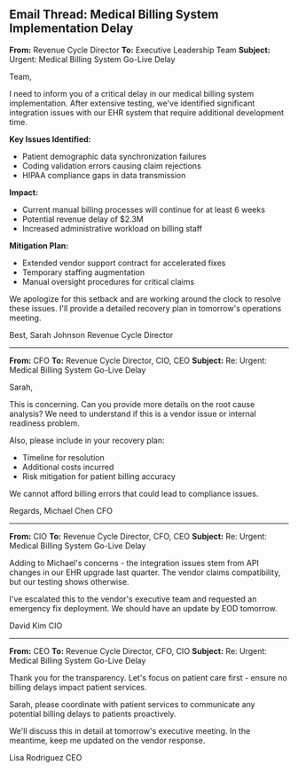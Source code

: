 ## Email Thread: Medical Billing System Implementation Delay

**From:** Revenue Cycle Director
**To:** Executive Leadership Team
**Subject:** Urgent: Medical Billing System Go-Live Delay

Team,

I need to inform you of a critical delay in our medical billing system implementation. After extensive testing, we've identified significant integration issues with our EHR system that require additional development time.

**Key Issues Identified:**
- Patient demographic data synchronization failures
- Coding validation errors causing claim rejections
- HIPAA compliance gaps in data transmission

**Impact:**
- Current manual billing processes will continue for at least 6 weeks
- Potential revenue delay of $2.3M
- Increased administrative workload on billing staff

**Mitigation Plan:**
- Extended vendor support contract for accelerated fixes
- Temporary staffing augmentation
- Manual oversight procedures for critical claims

We apologize for this setback and are working around the clock to resolve these issues. I'll provide a detailed recovery plan in tomorrow's operations meeting.

Best,
Sarah Johnson
Revenue Cycle Director

---

**From:** CFO
**To:** Revenue Cycle Director, CIO, CEO
**Subject:** Re: Urgent: Medical Billing System Go-Live Delay

Sarah,

This is concerning. Can you provide more details on the root cause analysis? We need to understand if this is a vendor issue or internal readiness problem.

Also, please include in your recovery plan:
- Timeline for resolution
- Additional costs incurred
- Risk mitigation for patient billing accuracy

We cannot afford billing errors that could lead to compliance issues.

Regards,
Michael Chen
CFO

---

**From:** CIO
**To:** Revenue Cycle Director, CFO, CEO
**Subject:** Re: Urgent: Medical Billing System Go-Live Delay

Adding to Michael's concerns - the integration issues stem from API changes in our EHR upgrade last quarter. The vendor claims compatibility, but our testing shows otherwise.

I've escalated this to the vendor's executive team and requested an emergency fix deployment. We should have an update by EOD tomorrow.

David Kim
CIO

---

**From:** CEO
**To:** Revenue Cycle Director, CFO, CIO
**Subject:** Re: Urgent: Medical Billing System Go-Live Delay

Thank you for the transparency. Let's focus on patient care first - ensure no billing delays impact patient services.

Sarah, please coordinate with patient services to communicate any potential billing delays to patients proactively.

We'll discuss this in detail at tomorrow's executive meeting. In the meantime, keep me updated on the vendor response.

Lisa Rodriguez
CEO